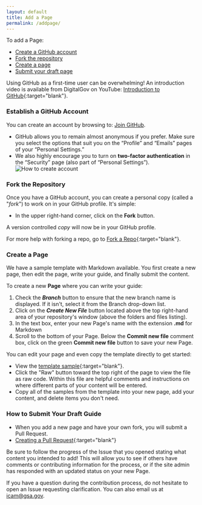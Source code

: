 ```yaml
---
layout: default
title: Add a Page
permalink: /addpage/
---
```


To add a Page:

* [Create a GitHub account](#create-a-github-account) 
* [Fork the repository](#fork-the-repository)
* [Create a page](#create-a-page)
* [Submit your draft page](#submit-your-draft-page)

Using GitHub as a first-time user can be overwhelming! An introduction video is available from DigitalGov on YouTube: [Introduction to GitHub](https://www.youtube.com/watch?v=uNa9GOtM6NE&t=1737s){:target="blank"}.  

### Establish a GitHub Account

You can create an account by browsing to: [Join GitHub](https://github.com/join).  

* GitHub allows you to remain almost anonymous if you prefer. Make sure you select the options that suit you on the “Profile” and “Emails” pages of your “Personal Settings.”  
* We also highly encourage you to turn on **two-factor authentication** in the “Security” page (also part of “Personal Settings”).  
  ![How to create account]({{site.baseurl}}/assets/img/create_github_account.png)

### Fork the Repository

Once you have a GitHub account, you can create a personal copy (called a "_fork_") to work on in your GitHub profile.  It's simple: 

*  In the upper right-hand corner, click on the **Fork** button.

A version controlled _copy_ will now be in your GitHub profile.  

For more help with forking a repo, go to [Fork a Repo](https://help.github.com/articles/fork-a-repo/){:target="blank"}.  

### Create a Page

We have a sample template with Markdown available. You first create a new page, then edit the page, write your guide, and finally submit the content. 

To create a new **Page** where you can write your guide:  

1. Check the **_Branch_** button to ensure that the new branch name is displayed. If it isn't, select it from the Branch drop-down list.
2. Click on the **_Create New File_** button located above the top right-hand area of your repository's window (above the folders and files listing).  
3. In the text box, enter your new Page's name with the extension **.md** for Markdown 
4. Scroll to the bottom of your Page. Below the **Commit new file** comment box, click on the green **Commit new file** button to save your new Page.

You can edit your page and even copy the template directly to get started:

*  View the [template sample]({{repo_url}}/pages/template.md){:target="blank"}.
*  Click the "Raw" button toward the top right of the page to view the file as raw code. Within this file are helpful comments and instructions on where different parts of your content will be entered. 
*  Copy all of the samples from the template into your new page, add your content, and delete items you don't need.

### How to Submit Your Draft Guide

*  When you add a new page and have your own fork, you will submit a Pull Request. 
*  [Creating a Pull Request](https://help.github.com/articles/creating-a-pull-request-from-a-fork/){:target="blank"} 

Be sure to follow the progress of the Issue that you opened stating what content you intended to add! This will allow you to see if others have comments or contributing information for the process, or if the site admin has responded with an updated status on your new Page.

If you have a question during the contribution process, do not hesitate to open an Issue requesting clarification.  You can also email us at icam@gsa.gov.
